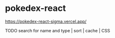 # pokedex-react
 
https://pokedex-react-sigma.vercel.app/

TODO search for name and type | sort | cache | CSS 